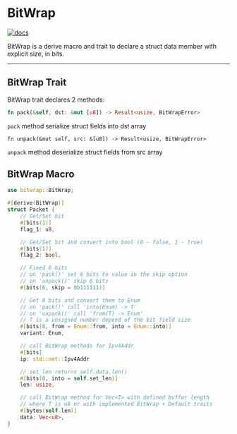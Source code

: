 # BitWrap

[![docs](https://docs.rs/bitwrap/badge.svg)](https://docs.rs/bitwrap)

BitWrap is a derive macro and trait to declare a struct data member
with explicit size, in bits.

---

## BitWrap Trait

BitWrap trait declares 2 methods:

```rust
fn pack(&self, dst: &mut [u8]) -> Result<usize, BitWrapError>
```

`pack` method serialize struct fields into dst array

```rust,ignore
fn unpack(&mut self, src: &[u8]) -> Result<usize, BitWrapError>
```

`unpack` method deserialize struct fields from src array

## BitWrap Macro

```rust
use bitwrap::BitWrap;

#[derive(BitWrap)]
struct Packet {
    // Get/Set bit
    #[bits(1)]
    flag_1: u8,

    // Get/Set bit and convert into bool (0 - false, 1 - true)
    #[bits(1)]
    flag_2: bool,

    // Fixed 6 bits
    // on 'pack()' set 6 bits to value in the skip option
    // on 'unpack()' skip 6 bits
    #[bits(6, skip = 0b111111)]

    // Get 8 bits and convert them to Enum
    // on 'pack()' call 'into(Enum) -> T'
    // on 'unpack()' call 'from(T) -> Enum'
    // T is a unsigned number depend of the bit field size
    #[bits(8, from = Enum::from, into = Enum::into)]
    variant: Enum,

    // call BitWrap methods for Ipv4Addr
    #[bits]
    ip: std::net::Ipv4Addr

    // set_len returns self.data.len()
    #[bits(8, into = self.set_len)]
    len: usize,

    // call BitWrap method for Vec<T> with defined buffer length
    // where T is u8 or with implemented BitWrap + Default traits
    #[bytes(self.len)]
    data: Vec<u8>,
}
```
